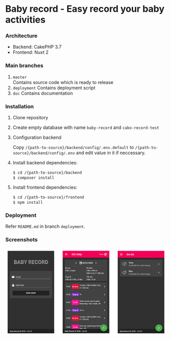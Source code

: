 # Baby record - Easy record your baby activities

### Architecture

* Backend: CakePHP 3.7
* Frontend: Nuxt 2

### Main branches

1. `master`     
    Contains source code which is ready to release
1. `deployment`
    Contains deployment script
1. `doc`
    Contains documentation

### Installation

1. Clone repository

1. Create empty database with name `baby-record` and `cabo-record-test`

1. Configuration backend

    Copy `/{path-to-source}/backend/config/.env.default` to `/{path-to-source}/backend/config/.env` and edit value in it if neccessary.

1. Install backend dependencies:

    ~~~
    $ cd /{path-to-source}/backend
    $ composer install
    ~~~

1. Install frontend dependencies:

    ~~~
    $ cd /{path-to-source}/frontend
    $ npm install
    ~~~

### Deployment

Refer `README.md` in branch `deployment`.

### Screenshots

![Screenshots](./assets/screenshots.png)